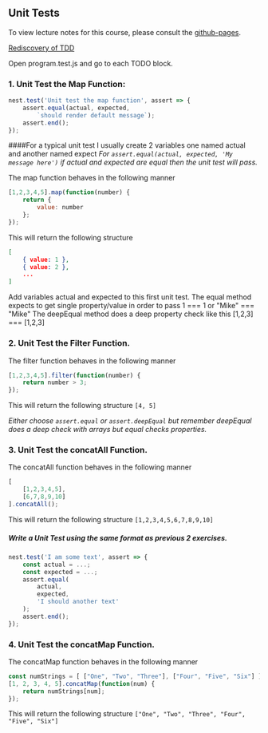 ## Unit Tests

To view lecture notes for this course, please consult the
[github-pages](https://code-craftsmanship-saturdays.github.io/software-testing).

[Rediscovery of TDD](https://www.quora.com/Why-does-Kent-Beck-refer-to-the-rediscovery-of-test-driven-development)

Open program.test.js and go to each TODO block.

### 1. Unit Test the Map Function:
```js
nest.test('Unit test the map function', assert => {
    assert.equal(actual, expected,
        `should render default message`);
    assert.end();
});
```

####For a typical unit test I usually create 2 variables one named actual and another named expect
*For `assert.equal(actual, expected, 'My message here')` if actual and expected are equal then the unit test will pass.*

The map function behaves in the following manner
```js
[1,2,3,4,5].map(function(number) {
    return {
        value: number
    };
});
```

This will return the following structure
```json
[
    { value: 1 },
    { value: 2 },
    ...
]
```

Add variables actual and expected to this first unit test.
The equal method expects to get single property/value in order to pass 1 === 1 or "Mike" === "Mike"
The deepEqual method does a deep property check like this [1,2,3] === [1,2,3]

### 2. Unit Test the Filter Function.

The filter function behaves in the following manner
```js
[1,2,3,4,5].filter(function(number) {
    return number > 3;
});
```

This will return the following structure
`[4, 5]`

*Either choose `assert.equal` or `assert.deepEqual` but remember deepEqual does a deep check with arrays but equal checks properties.*

### 3. Unit Test the concatAll Function.

The concatAll function behaves in the following manner
```js
[
    [1,2,3,4,5],
    [6,7,8,9,10]
].concatAll();
```

This will return the following structure
`[1,2,3,4,5,6,7,8,9,10]`

##### Write a Unit Test using the same format as previous 2 exercises.
```js
nest.test('I am some text', assert => {
    const actual = ...;
    const expected = ...;
    assert.equal(
        actual, 
        expected, 
        'I should another text'
    );
    assert.end();
});
```

### 4. Unit Test the concatMap Function.

The concatMap function behaves in the following manner
```js
const numStrings = [ ["One", "Two", "Three"], ["Four", "Five", "Six"] ];
[1, 2, 3, 4, 5].concatMap(function(num) {
    return numStrings[num];
});
```

This will return the following structure
`["One", "Two", "Three", "Four", "Five", "Six"]`